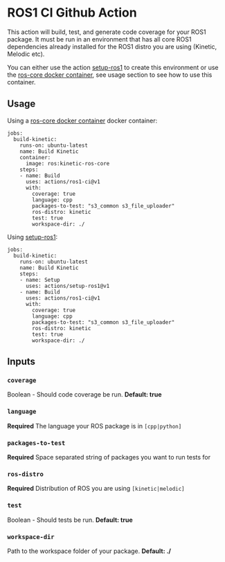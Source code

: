 # ROS1 CI Github Action

This action will build, test, and generate code coverage for your ROS1 package.
It must be run in an environment that has all core ROS1 dependencies already installed for the ROS1 distro you are using (Kinetic, Melodic etc). 

You can either use the action [setup-ros1] to create this environment or use the [ros-core docker container], see usage section to see how to use this container. 

## Usage

Using a [ros-core docker container] docker container:

```
jobs:
  build-kinetic:
    runs-on: ubuntu-latest
    name: Build Kinetic
    container:
      image: ros:kinetic-ros-core
    steps:
    - name: Build
      uses: actions/ros1-ci@v1
      with:
        coverage: true
        language: cpp
        packages-to-test: "s3_common s3_file_uploader"
        ros-distro: kinetic
        test: true
        workspace-dir: ./
```

Using [setup-ros1]:

```
jobs:
  build-kinetic:
    runs-on: ubuntu-latest
    name: Build Kinetic
    steps:
    - name: Setup
      uses: actions/setup-ros1@v1
    - name: Build
      uses: actions/ros1-ci@v1
      with:
        coverage: true
        language: cpp
        packages-to-test: "s3_common s3_file_uploader"
        ros-distro: kinetic
        test: true
        workspace-dir: ./
```

## Inputs

### `coverage`

Boolean - Should code coverage be run. **Default: true**

### `language`

**Required** The language your ROS package is in `[cpp|python]`

### `packages-to-test`

**Required** Space separated string of packages you want to run tests for

### `ros-distro`

**Required** Distribution of ROS you are using `[kinetic|melodic]`

### `test`

Boolean - Should tests be run. **Default: true** 

### `workspace-dir`

Path to the workspace folder of your package. **Default: ./**

[setup-ros1]: https://github.com/ros-tooling/setup-ros1
[ros-core docker container]: https://hub.docker.com/_/ros/